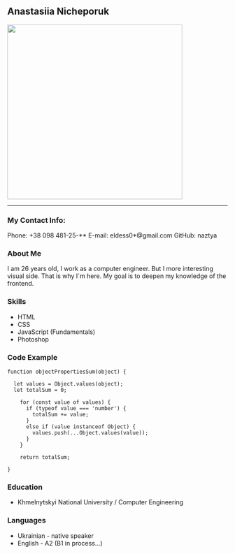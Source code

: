 ## Anastasiia Nicheporuk ### 
<img src="https://i.pinimg.com/736x/9d/ec/da/9decda9b5cf0f1b838cbfd8dc564e185.jpg" width=400/>

---
### My Contact Info:

Phone: +38 098 481-25-**
E-mail: eldess0*@gmail.com
GitHub: naztya


### About Me ###
I am 26 years old, I work as a computer engineer.
But I more interesting visual side. That is why I`m here. My goal is to deepen my knowledge of the frontend.


### Skills 

* HTML
* CSS 
* JavaScript (Fundamentals)
* Photoshop

### Code Example 

```
function objectPropertiesSum(object) {

  let values = Object.values(object);
  let totalSum = 0;

    for (const value of values) {
      if (typeof value === 'number') {
        totalSum += value;
      } 
      else if (value instanceof Object) {
        values.push(...Object.values(value));
      }
    }

    return totalSum;

}
```

### Education 
* Khmelnytskyi National University / Computer Engineering


### Languages 

* Ukrainian - native speaker
* English - A2 (B1 in process…)